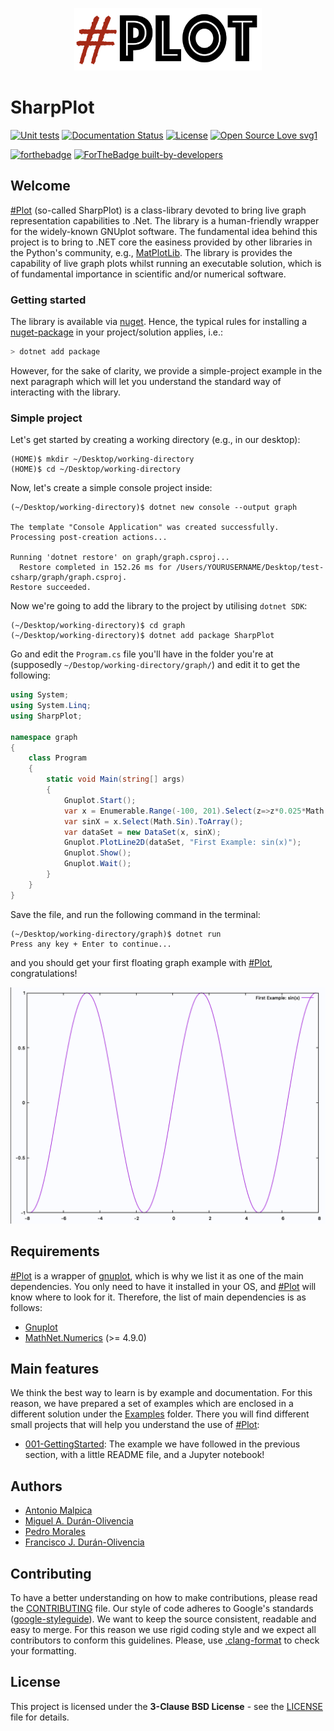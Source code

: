 <p align="center">
  <a href="https://github.com/Qnubo-Tech/"><img src="Docs/logo-pre.png" alt='SharpPlot' height="100" width="300"></a>
</p>

# SharpPlot

[![Unit tests](https://github.com/Qnubo-Tech/SharpPlot/workflows/UnitTests/badge.svg)](https://github.com/Qnubo-Tech/SharpPlot/actions?query=workflow%3AUnitTests)
[![Documentation Status](https://readthedocs.org/projects/ansicolortags/badge/?version=latest)](https://github.com/Qnubo-Tech/SharpPlot/blob/master/README.md)
[![License](https://img.shields.io/badge/License-BSD%203--Clause-blue.svg)](https://opensource.org/licenses/BSD-3-Clause)
[![Open Source Love svg1](https://badges.frapsoft.com/os/v1/open-source.svg?v=103)](https://github.com/Qnubo-Tech/SharpPlot/blob/master/LICENSE.md)

[![forthebadge](https://forthebadge.com/images/badges/made-with-c-sharp.svg)]()
[![ForTheBadge built-by-developers](http://ForTheBadge.com/images/badges/built-by-developers.svg)](https://github.com/Qnubo-Tech)

## Welcome

[\#Plot]() (so-called SharpPlot) is a class-library devoted to bring live graph representation capabilities to .Net. The library is a human-friendly wrapper for the widely-known GNUplot software. The fundamental idea behind this project is to bring to .NET core the easiness provided by other libraries in the Python's community, e.g., [MatPlotLib](https://matplotlib.org/). The library is provides the capability of live graph plots whilst running an executable solution, which is of fundamental importance in scientific and/or numerical software.

### Getting started

The library is available via [nuget](https://www.nuget.org/packages/SharpPlot/). Hence, the typical rules for installing a [nuget-package](https://docs.microsoft.com/en-us/nuget/consume-packages/install-use-packages-dotnet-cli) in your project/solution applies, i.e.:

```sh
> dotnet add package
```

However, for the sake of clarity, we provide a simple-project example in the next paragraph which will let you understand the standard way of interacting with the library.

### Simple project

Let's get started by creating a working directory (e.g., in our desktop):

```shell
(HOME)$ mkdir ~/Desktop/working-directory
(HOME)$ cd ~/Desktop/working-directory 
```

Now, let's create a simple console project inside:

```shell
(~/Desktop/working-directory)$ dotnet new console --output graph

The template "Console Application" was created successfully.
Processing post-creation actions...

Running 'dotnet restore' on graph/graph.csproj...
  Restore completed in 152.26 ms for /Users/YOURUSERNAME/Desktop/test-csharp/graph/graph.csproj.
Restore succeeded.
```

Now we're going to add the library to the project by utilising `dotnet SDK`:

```shell
(~/Desktop/working-directory)$ cd graph
(~/Desktop/working-directory)$ dotnet add package SharpPlot
```

Go and edit the `Program.cs` file you'll have in the folder you're at (supposedly `~/Destop/working-directory/graph/`) and edit it to get the following:

```c#
using System;
using System.Linq;
using SharpPlot;

namespace graph
{
    class Program
    {
        static void Main(string[] args)
        {
            Gnuplot.Start();
            var x = Enumerable.Range(-100, 201).Select(z=>z*0.025*Math.PI).ToArray();
            var sinX = x.Select(Math.Sin).ToArray();
            var dataSet = new DataSet(x, sinX);
            Gnuplot.PlotLine2D(dataSet, "First Example: sin(x)");
            Gnuplot.Show();
            Gnuplot.Wait();
        }
    }
}
```

Save the file, and run the following command in the terminal:

```shell
(~/Desktop/working-directory/graph)$ dotnet run
Press any key + Enter to continue...
```

and you should get your first floating graph example with [#Plot](), congratulations!

<img src="Examples/001-GettingStarted/Figures/simple-project.png" alt="simple-project" style="zoom:50%;" />

## Requirements

[#Plot]() is a wrapper of [gnuplot](http://www.gnuplot.info/), which is why we list it as one of the main dependencies. You only need to have it installed in your OS, and [#Plot]() will know where to look for it. Therefore, the list of main dependencies is as follows:

* [Gnuplot](http://www.gnuplot.info/)
* [MathNet.Numerics](https://www.nuget.org/packages/MathNet.Numerics/) (>= 4.9.0)

## Main features

We think the best way to learn is by example and documentation. For this reason, we have prepared a set of examples which are enclosed in a different solution under the [Examples](Examples) folder. There you will find different small projects that will help you understand the use of [#Plot]():

* [001-GettingStarted](Examples/001-GettingStarted): The example we have followed in the previous section, with a little README file, and a Jupyter notebook!

## Authors

* [Antonio Malpica](https://github.com/NonoMalpi)
* [Miguel A. Durán-Olivencia](https://github.com/migduroli)
* [Pedro Morales](https://github.com/partmor)
* [Francisco J. Durán-Olivencia](https://github.com/fjduranolivencia/)

## Contributing

To have a better understanding on how to make contributions, please read the [CONTRIBUTING](CONTRIBUTING.md) file. Our style of code adheres to Google's standards ([google-styleguide](https://google.github.io/styleguide/csharp-style.html)). We want to keep the source consistent, readable and easy to merge. For this reason we use rigid coding style and we expect all contributors to conform this guidelines. Please, use [.clang-format](.clang-format) to check your formatting. 

## License

This project is licensed under the **3-Clause BSD License** - see the [LICENSE](LICENSE.md) file for details.
